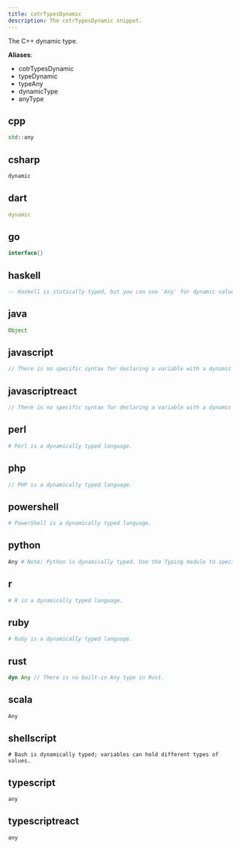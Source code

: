 ```yaml
---
title: cotrTypesDynamic
description: The cotrTypesDynamic snippet.
---
```


The C++ dynamic type.

**Aliases**:
- cotrTypesDynamic
- typeDynamic
- typeAny
- dynamicType
- anyType

## cpp
```cpp
std::any
```

## csharp
```csharp
dynamic
```

## dart
```dart
dynamic
```

## go
```go
interface{}
```

## haskell
```haskell
-- Haskell is statically typed, but you can use 'Any' for dynamic values.
```

## java
```java
Object
```

## javascript
```javascript
// There is no specific syntax for declaring a variable with a dynamic type in JavaScript.
```

## javascriptreact
```javascriptreact
// There is no specific syntax for declaring a variable with a dynamic type in JavaScript.
```

## perl
```perl
# Perl is a dynamically typed language.
```

## php
```php
// PHP is a dynamically typed language.
```

## powershell
```powershell
# PowerShell is a dynamically typed language.
```

## python
```python
Any # Note: Python is dynamically typed. Use the Typing module to specify types.
```

## r
```r
# R is a dynamically typed language.
```

## ruby
```ruby
# Ruby is a dynamically typed language.
```

## rust
```rust
dyn Any // There is no built-in Any type in Rust.
```

## scala
```scala
Any
```

## shellscript
```shellscript
# Bash is dynamically typed; variables can hold different types of values.
```

## typescript
```typescript
any
```

## typescriptreact
```typescriptreact
any
```


